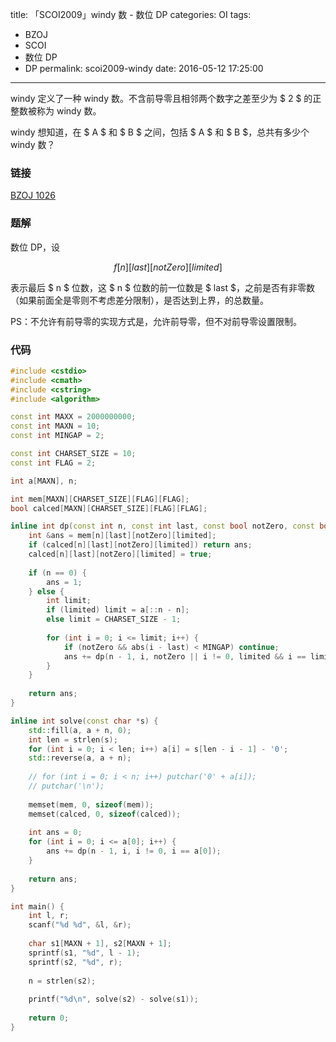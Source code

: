 title: 「SCOI2009」windy 数 - 数位 DP
categories: OI
tags: 
  - BZOJ
  - SCOI
  - 数位 DP
  - DP
permalink: scoi2009-windy
date: 2016-05-12 17:25:00
---

windy 定义了一种 windy 数。不含前导零且相邻两个数字之差至少为 $ 2 $ 的正整数被称为 windy 数。

windy 想知道，在 $ A $ 和 $ B $ 之间，包括 $ A $ 和 $ B $，总共有多少个 windy 数？

<!-- more -->

### 链接
[BZOJ 1026](http://www.lydsy.com/JudgeOnline/problem.php?id=1026)

### 题解
数位 DP，设

$$ f[n][last][notZero][limited] $$

表示最后 $ n $ 位数，这 $ n $ 位数的前一位数是 $ last $，之前是否有非零数（如果前面全是零则不考虑差分限制），是否达到上界，的总数量。

PS：不允许有前导零的实现方式是，允许前导零，但不对前导零设置限制。

### 代码
```c++
#include <cstdio>
#include <cmath>
#include <cstring>
#include <algorithm>

const int MAXX = 2000000000;
const int MAXN = 10;
const int MINGAP = 2;

const int CHARSET_SIZE = 10;
const int FLAG = 2;

int a[MAXN], n;

int mem[MAXN][CHARSET_SIZE][FLAG][FLAG];
bool calced[MAXN][CHARSET_SIZE][FLAG][FLAG];

inline int dp(const int n, const int last, const bool notZero, const bool limited) {
    int &ans = mem[n][last][notZero][limited];
    if (calced[n][last][notZero][limited]) return ans;
    calced[n][last][notZero][limited] = true;
    
    if (n == 0) {
        ans = 1;
    } else {
        int limit;
        if (limited) limit = a[::n - n];
        else limit = CHARSET_SIZE - 1;
        
        for (int i = 0; i <= limit; i++) {
            if (notZero && abs(i - last) < MINGAP) continue;
            ans += dp(n - 1, i, notZero || i != 0, limited && i == limit);
        }
    }
    
    return ans;
}

inline int solve(const char *s) {
    std::fill(a, a + n, 0);
    int len = strlen(s);
    for (int i = 0; i < len; i++) a[i] = s[len - i - 1] - '0';
    std::reverse(a, a + n);
    
    // for (int i = 0; i < n; i++) putchar('0' + a[i]);
    // putchar('\n');
    
    memset(mem, 0, sizeof(mem));
    memset(calced, 0, sizeof(calced));
    
    int ans = 0;
    for (int i = 0; i <= a[0]; i++) {
        ans += dp(n - 1, i, i != 0, i == a[0]);
    }
    
    return ans;
}

int main() {
    int l, r;
    scanf("%d %d", &l, &r);
    
    char s1[MAXN + 1], s2[MAXN + 1];
    sprintf(s1, "%d", l - 1);
    sprintf(s2, "%d", r);
    
    n = strlen(s2);
    
    printf("%d\n", solve(s2) - solve(s1));
    
    return 0;
}
```
